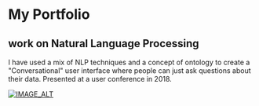 # My Portfolio


##  work on Natural Language Processing

I have used a mix of NLP techniques and a concept of ontology to create a "Conversational" user interface where people can just ask questions about their data.
Presented at a user conference in 2018.

[![IMAGE_ALT](https://i9.ytimg.com/vi/OTVENGvS72A/mq2.jpg?sqp=CIiApZgG&rs=AOn4CLAFf5aMVsBkog7122r7A9skuTM5mQ)](https://www.youtube.com/watch?v=OTVENGvS72A)

